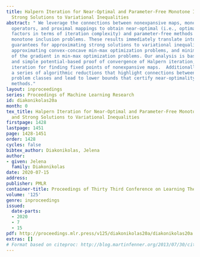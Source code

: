 ```yaml
---
title: Halpern Iteration for Near-Optimal and Parameter-Free Monotone Inclusion and
  Strong Solutions to Variational Inequalities
abstract: " We leverage the connections between nonexpansive maps, monotone Lipschitz
  operators, and proximal mappings to obtain near-optimal (i.e., optimal up to poly-log
  factors in terms of iteration complexity) and parameter-free methods for solving
  monotone inclusion problems. These results immediately translate into near-optimal
  guarantees for approximating strong solutions to variational inequality problems,
  approximating convex-concave min-max optimization problems, and minimizing the norm
  of the gradient in min-max optimization problems. Our analysis is based on a novel
  and simple potential-based proof of convergence of Halpern iteration, a classical
  iteration for finding fixed points of nonexpansive maps.  Additionally, we provide
  a series of algorithmic reductions that highlight connections between different
  problem classes and lead to lower bounds that certify near-optimality of the studied
  methods."
layout: inproceedings
series: Proceedings of Machine Learning Research
id: diakonikolas20a
month: 0
tex_title: Halpern Iteration for Near-Optimal and Parameter-Free Monotone Inclusion
  and Strong Solutions to Variational Inequalities
firstpage: 1428
lastpage: 1451
page: 1428-1451
order: 1428
cycles: false
bibtex_author: Diakonikolas, Jelena
author:
- given: Jelena
  family: Diakonikolas
date: 2020-07-15
address: 
publisher: PMLR
container-title: Proceedings of Thirty Third Conference on Learning Theory
volume: '125'
genre: inproceedings
issued:
  date-parts:
  - 2020
  - 7
  - 15
pdf: http://proceedings.mlr.press/v125/diakonikolas20a/diakonikolas20a.pdf
extras: []
# Format based on citeproc: http://blog.martinfenner.org/2013/07/30/citeproc-yaml-for-bibliographies/
---
```

